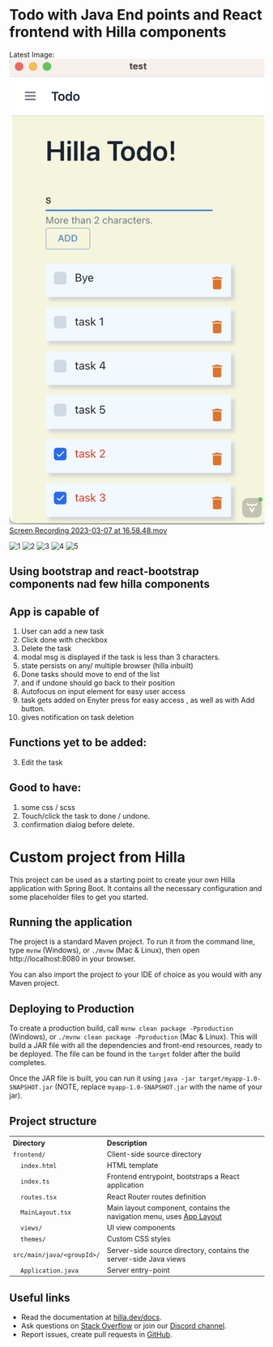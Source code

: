 # Todo with Java End points and React frontend with Hilla components


Latest Image:
![Screenshot 2023-03-07 at 17.08.21.png](frontend%2Fassets%2FScreenshot%202023-03-07%20at%2017.08.21.png)
[Screen Recording 2023-03-07 at 16.58.48.mov](frontend%2Fassets%2FScreen%20Recording%202023-03-07%20at%2016.58.48.mov)


![1](https://user-images.githubusercontent.com/108927164/218052418-6e0c5eb7-5aa2-4e73-9d17-169ea5866bc3.jpg)
![2](https://user-images.githubusercontent.com/108927164/218052442-7d813472-69d8-4040-b483-c766f7d4730c.jpg)
![3](https://user-images.githubusercontent.com/108927164/218052454-31d50408-3981-451f-94e0-3d6d41d733b5.jpg)
![4](https://user-images.githubusercontent.com/108927164/218052471-5d8a4954-dff7-4e06-b509-16f6e2e092c3.jpg)
![5](https://user-images.githubusercontent.com/108927164/218052487-fcb081ce-7722-417f-90f7-97b23ba0d19c.jpg)






## Using bootstrap and react-bootstrap components nad few hilla components

## App is capable of
1. User can add a new task
2. Click done with checkbox
3. Delete the task
5. modal msg is displayed if the task is less than 3 characters.
6. state persists on any/ multiple browser (hilla inbuilt)
7. Done tasks should move to end of the list
8. and if undone should go back to their position
9. Autofocus on input element for easy user access
10. task gets added on Enyter press for easy access , as well as with Add button.
11. gives notification on task deletion

## Functions yet to be added:
3. Edit the task

## Good to have:

1. some css / scss
3. Touch/click the task to done / undone.
4. confirmation dialog before delete.


# Custom project from Hilla

This project can be used as a starting point to create your own Hilla application with Spring Boot.
It contains all the necessary configuration and some placeholder files to get you started.

## Running the application

The project is a standard Maven project. To run it from the command line,
type `mvnw` (Windows), or `./mvnw` (Mac & Linux), then open
http://localhost:8080 in your browser.

You can also import the project to your IDE of choice as you would with any
Maven project.

## Deploying to Production

To create a production build, call `mvnw clean package -Pproduction` (Windows),
or `./mvnw clean package -Pproduction` (Mac & Linux).
This will build a JAR file with all the dependencies and front-end resources,
ready to be deployed. The file can be found in the `target` folder after the build completes.

Once the JAR file is built, you can run it using
`java -jar target/myapp-1.0-SNAPSHOT.jar` (NOTE, replace
`myapp-1.0-SNAPSHOT.jar` with the name of your jar).

## Project structure

<table style="width:100%; text-align: left;">
  <tr><th>Directory</th><th>Description</th></tr>
  <tr><td><code>frontend/</code></td><td>Client-side source directory</td></tr>
  <tr><td>&nbsp;&nbsp;&nbsp;&nbsp;<code>index.html</code></td><td>HTML template</td></tr>
  <tr><td>&nbsp;&nbsp;&nbsp;&nbsp;<code>index.ts</code></td><td>Frontend 
entrypoint, bootstraps a React application</td></tr>
  <tr><td>&nbsp;&nbsp;&nbsp;&nbsp;<code>routes.tsx</code></td><td>React Router routes definition</td></tr>
  <tr><td>&nbsp;&nbsp;&nbsp;&nbsp;<code>MainLayout.tsx</code></td><td>Main 
layout component, contains the navigation menu, uses <a href="https://hilla.dev/docs/react/components/app-layout">
App Layout</a></td></tr>
  <tr><td>&nbsp;&nbsp;&nbsp;&nbsp;<code>views/</code></td><td>UI view 
components</td></tr>
  <tr><td>&nbsp;&nbsp;&nbsp;&nbsp;<code>themes/</code></td><td>Custom  
CSS styles</td></tr>
  <tr><td><code>src/main/java/&lt;groupId&gt;/</code></td><td>Server-side 
source directory, contains the server-side Java views</td></tr>
  <tr><td>&nbsp;&nbsp;&nbsp;&nbsp;<code>Application.java</code></td><td>Server entry-point</td></tr>
</table>

## Useful links

- Read the documentation at [hilla.dev/docs](https://hilla.dev/docs/).
- Ask questions on [Stack Overflow](https://stackoverflow.com/questions/tagged/hilla) or join our [Discord channel](https://discord.gg/MYFq5RTbBn).
- Report issues, create pull requests in [GitHub](https://github.com/vaadin/hilla).

